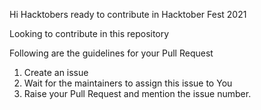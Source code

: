 Hi Hacktobers ready to contribute in Hacktober Fest 2021

Looking to contribute in this repository

Following are the guidelines for your Pull Request
  1. Create an issue
  2. Wait for the maintainers to assign this issue to You
  3. Raise your Pull Request and mention the issue number.
